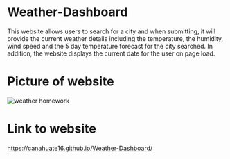 # Weather-Dashboard
This website allows users to search for a city and when submitting, it will provide the current weather details including the temperature, the humidity, wind speed and the 5 day temperature forecast for the city searched. In addition, the website displays the current date for the user on page load.
# Picture of website
![weather homework](https://user-images.githubusercontent.com/15930792/95643785-6f568e80-0a7f-11eb-8ef2-c2bfdd482734.PNG)



# Link to website
https://canahuate16.github.io/Weather-Dashboard/


